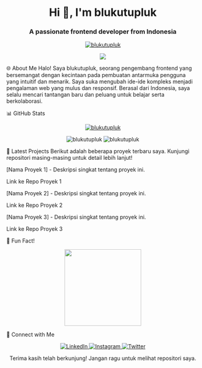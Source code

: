 <h1 align="center">Hi 👋, I'm blukutupluk</h1>
<h3 align="center">A passionate frontend developer from Indonesia</h3>

<p align="center">
<a href="https://github.com/blukutupluk">
<img src="https://komarev.com/ghpvc/?username=blukutupluk&label=Profile%20views&color=0e75b6&style=flat" alt="blukutupluk" />
</a>
</p>

<p align="center">
<img src="https://readme-typing-svg.herokuapp.com/?lines=Welcome+to+my+profile!;Let's+build+something+amazing!&center=true&width=500&height=50&font=Inter&size=24">
</p>

🌐 About Me
Halo! Saya blukutupluk, seorang pengembang frontend yang bersemangat dengan kecintaan pada pembuatan antarmuka pengguna yang intuitif dan menarik. Saya suka mengubah ide-ide kompleks menjadi pengalaman web yang mulus dan responsif. Berasal dari Indonesia, saya selalu mencari tantangan baru dan peluang untuk belajar serta berkolaborasi.


📊 GitHub Stats
<p align="center">
<a href="https://github.com/ryo-ma/github-profile-trophy">
<img src="https://www.google.com/search?q=https://github-profile-trophy.vercel.app/%3Fusername%3Dblukutupluk%26theme%3Ddracula" alt="blukutupluk" />
</a>
</p>

<p align="center">
<img src="https://www.google.com/search?q=https://github-readme-stats.vercel.app/api%3Fusername%3Dblukutupluk%26show_icons%3Dtrue%26locale%3Den%26theme%3Ddracula" alt="blukutupluk" />
<img src="https://www.google.com/search?q=https://github-readme-streak-stats.herokuapp.com/%3Fuser%3Dblukutupluk%26theme%3Ddracula" alt="blukutupluk" />
</p>

🚀 Latest Projects
Berikut adalah beberapa proyek terbaru saya. Kunjungi repositori masing-masing untuk detail lebih lanjut!

[Nama Proyek 1] - Deskripsi singkat tentang proyek ini.

Link ke Repo Proyek 1

[Nama Proyek 2] - Deskripsi singkat tentang proyek ini.

Link ke Repo Proyek 2

[Nama Proyek 3] - Deskripsi singkat tentang proyek ini.

Link ke Repo Proyek 3

🎉 Fun Fact!
<p align="center">
<img src="https://media.giphy.com/media/3o7TKtnuHOHHUjR38Y/giphy.gif" width="200">
</p>

🤝 Connect with Me
<p align="center">
<a href="https://linkedin.com/in/nama-profil-linkedin-anda" target="_blank">
<img src="https://img.shields.io/badge/LinkedIn-0077B5?style=for-the-badge&logo=linkedin&logoColor=white" alt="LinkedIn">
</a>
<a href="https://instagram.com/nama-profil-instagram-anda" target="_blank">
<img src="https://img.shields.io/badge/Instagram-E4405F?style=for-the-badge&logo=instagram&logoColor=white" alt="Instagram">
</a>
<a href="https://twitter.com/nama-profil-twitter-anda" target="_blank">
<img src="https://img.shields.io/badge/Twitter-1DA1F2?style=for-the-badge&logo=twitter&logoColor=white" alt="Twitter">
</a>
</p>

<p align="center">
Terima kasih telah berkunjung! Jangan ragu untuk melihat repositori saya.
</p>
